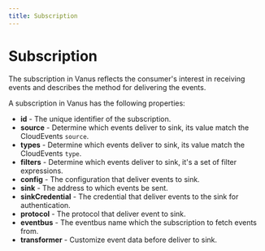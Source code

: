 ```yaml
---
title: Subscription
---
```


# Subscription

The subscription in Vanus reflects the consumer's interest in receiving events and describes the method for delivering the events.

A subscription in Vanus has the following properties:

- **id** - The unique identifier of the subscription.
- **source** - Determine which events deliver to sink, its value match the CloudEvents `source`.
- **types** - Determine which events deliver to sink, its value match the CloudEvents `type`.
- **filters** - Determine which events deliver to sink, it's a set of filter expressions.
- **config** - The configuration that deliver events to sink.
- **sink** - The address to which events be sent.
- **sinkCredential** - The credential that deliver events to the sink for authentication.
- **protocol** - The protocol that deliver event to sink.
- **eventbus** - The eventbus name which the subscription to fetch events from.
- **transformer** - Customize event data before deliver to sink.
